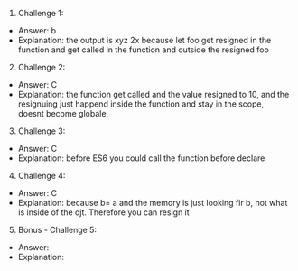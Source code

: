 1. Challenge 1:

- Answer: b
- Explanation: the output is xyz 2x because let foo get resigned in the function and get called in the function and outside the resigned foo

2. Challenge 2:

- Answer: C
- Explanation: the function get called and the value resigned to 10, and the resignuing just happend inside the function and stay in the scope, doesnt become globale.

3. Challenge 3:

- Answer: C
- Explanation: before ES6 you could call the function before declare

4. Challenge 4:

- Answer: C
- Explanation: because b= a and the memory is just looking fir b, not what is inside of the ojt. Therefore you can resign it

5. Bonus - Challenge 5:

- Answer:
- Explanation:
